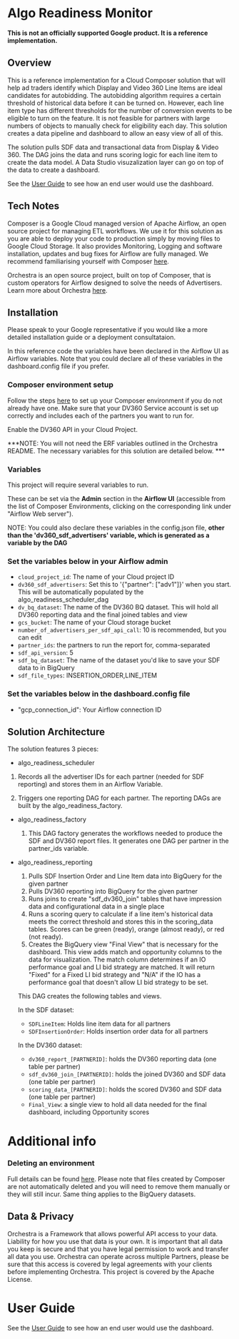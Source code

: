 # Algo Readiness Monitor

**This is not an officially supported Google product. It is a reference
implementation.**

## Overview

This is a reference implementation for a Cloud Composer solution that will help
ad traders identify which Display and Video 360 Line Items are ideal candidates
for autobidding. The autobidding algorithm requires a certain threshold of
historical data before it can be turned on. However, each line item type has
different thresholds for the number of conversion events to be eligible to turn
on the feature. It is not feasible for partners with large numbers of objects to
manually check for eligibility each day. This solution creates a data pipeline
and dashboard to allow an easy view of all of this.

The solution pulls SDF data and transactional data from Display & Video 360. The
DAG joins the data and runs scoring logic for each line item to create the data
model. A Data Studio visuzalization layer can go on top of the data to create a
dashboard.

See the [User Guide](https://github.com/google/autobidding-readiness-monitor/blob/master/DV360%20Autobidding%20Readiness%20Monitor%20(ARM)%20User%20Guide.pdf) to see how an end user would use the dashboard.

## Tech Notes

Composer is a Google Cloud managed version of Apache Airflow, an open source
project for managing ETL workflows. We use it for this solution as you are able
to deploy your code to production simply by moving files to Google Cloud
Storage. It also provides Monitoring, Logging and software installation, updates
and bug fixes for Airflow are fully managed. We recommend familiarising yourself
with Composer [here](https://cloud.google.com/composer/docs/).

Orchestra is an open source project, built on top of Composer, that is custom
operators for Airflow designed to solve the needs of Advertisers. Learn more
about Orchestra [here](https://github.com/google/orchestra).

## Installation

Please speak to your Google representative if you would like a more detailed
installation guide or a deployment consultataion.

In this reference code the variables have been declared in the Airflow UI as
Airflow variables. Note that you could declare all of these variables in the
dashboard.config file if you prefer.

### Composer environment setup

Follow the steps
[here](https://github.com/google/orchestra/blob/master/README.md) to set up your
Composer environment if you do not already have one. Make sure that your DV360
Service account is set up correctly and includes each of the partners you want
to run for.

Enable the DV360 API in your Cloud Project.

***NOTE: You will not need the ERF variables outlined in the Orchestra README.
The necessary variables for this solution are detailed below. ***

### Variables

This project will require several variables to run.

These can be set via the **Admin** section in the **Airflow UI** (accessible
from the list of Composer Environments, clicking on the corresponding link under
"Airflow Web server").

NOTE: You could also declare these variables in the config.json file, **other
than the 'dv360_sdf_advertisers' variable, which is generated as a variable by
the DAG**

### Set the variables below in your Airflow admin

-   `cloud_project_id`: The name of your Cloud project ID
-   `dv360_sdf_advertisers`: Set this to '{"partner": ["adv1"]}' when you start.
    This will be automatically populated by the algo_readiness_scheduler_dag
-   `dv_bq_dataset`: The name of the DV360 BQ dataset. This will hold all DV360
    reporting data and the final joined tables and view
-   `gcs_bucket`: The name of your Cloud storage bucket
-   `number_of_advertisers_per_sdf_api_call`: 10 is recommended, but you can
    edit
-   `partner_ids`: the partners to run the report for, comma-separated
-   `sdf_api_version`: 5
-   `sdf_bq_dataset`: The name of the dataset you'd like to save your SDF data
    to in BigQuery
-   `sdf_file_types`: INSERTION_ORDER,LINE_ITEM

### Set the variables below in the dashboard.config file

-   "gcp_connection_id": Your Airflow connection ID

## Solution Architecture

The solution features 3 pieces:

* algo_readiness_scheduler 

1. Records all the
advertiser IDs for each partner (needed for SDF reporting) and stores them in an
Airflow Variable. 

2. Triggers one reporting DAG for each partner. The reporting
DAGs are built by the algo_readiness_factory.


*   algo_readiness_factory

    1.  This DAG factory generates the workflows needed to produce the SDF and
        DV360 report files. It generates one DAG per partner in the partner_ids
        variable.

*   algo_readiness_reporting

    1.  Pulls SDF Insertion Order and Line Item data into BigQuery for the given
        partner
    2.  Pulls DV360 reporting into BigQuery for the given partner
    3.  Runs joins to create "sdf_dv360_join" tables that have impression data and configurational data in a single place
    4.  Runs a scoring query to calculate if a line item's historical data meets the correct threshold and stores this in the scoring_data tables. Scores can be green (ready), orange (almost ready), or red (not ready).
    5.  Creates the BigQuery view "Final View" that is necessary for the dashboard. This view adds match and opportunity columns to the data for visualization. The match column determines if an IO performance goal and LI bid strategy are matched. It will return "Fixed" for a Fixed LI bid strategy and "N/A" if the IO has a performance goal that doesn't allow LI bid strategy to be set.

    This DAG creates the following tables and views.
    
    In the SDF dataset:
    
    * `SDFLineItem`: Holds line item data for all partners
    * `SDFInsertionOrder`: Holds insertion order data for all partners
    
    In the DV360 dataset:
    
    * `dv360_report_[PARTNERID]`: holds the DV360 reporting data (one table per partner)
    * `sdf_dv360_join_[PARTNERID]`: holds the joined DV360 and SDF data (one table per partner)
    * `scoring_data_[PARTNERID]`: holds the scored DV360 and SDF data (one table per partner)
    * `Final_View`: a single view to hold all data needed for the final dashboard, including Opportunity scores

# Additional info

### Deleting an environment

Full details can be found
[here](https://cloud.google.com/composer/docs/how-to/managing/updating#deleting_an_environment).
Please note that files created by Composer are not automatically deleted and you
will need to remove them manually or they will still incur. Same thing applies
to the BigQuery datasets.

## Data & Privacy

Orchestra is a Framework that allows powerful API access to your data. Liability
for how you use that data is your own. It is important that all data you keep is
secure and that you have legal permission to work and transfer all data you use.
Orchestra can operate across multiple Partners, please be sure that this access
is covered by legal agreements with your clients before implementing Orchestra.
This project is covered by the Apache License.

# User Guide

See the [User Guide](https://github.com/google/autobidding-readiness-monitor/blob/master/DV360%20Autobidding%20Readiness%20Monitor%20(ARM)%20User%20Guide.pdf) to see how an end user would use the dashboard.

